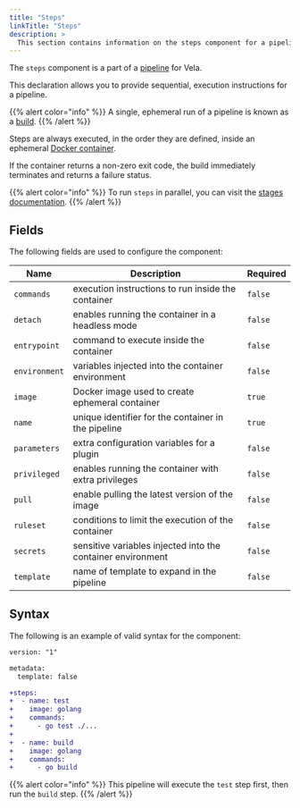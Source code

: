 ```yaml
---
title: "Steps"
linkTitle: "Steps"
description: >
  This section contains information on the steps component for a pipeline.
---
```


The `steps` component is a part of a [pipeline](/docs/concepts/pipeline/) for Vela.

This declaration allows you to provide sequential, execution instructions for a pipeline.

{{% alert color="info" %}}
A single, ephemeral run of a pipeline is known as a [build](/docs/concepts/system/build/).
{{% /alert %}}

Steps are always executed, in the order they are defined, inside an ephemeral [Docker container](https://www.docker.com/resources/what-container).

If the container returns a non-zero exit code, the build immediately terminates and returns a failure status.

{{% alert color="info" %}}
To run `steps` in parallel, you can visit the [stages documentation](/docs/concepts/pipeline/stages/).
{{% /alert %}}

## Fields

The following fields are used to configure the component:

| Name          | Description                                                 | Required |
| ------------- | ----------------------------------------------------------- | -------- |
| `commands`    | execution instructions to run inside the container          | `false`  |
| `detach`      | enables running the container in a headless mode            | `false`  |
| `entrypoint`  | command to execute inside the container                     | `false`  |
| `environment` | variables injected into the container environment           | `false`  |
| `image`       | Docker image used to create ephemeral container             | `true`   |
| `name`        | unique identifier for the container in the pipeline         | `true`   |
| `parameters`  | extra configuration variables for a plugin                  | `false`  |
| `privileged`  | enables running the container with extra privileges         | `false`  |
| `pull`        | enable pulling the latest version of the image              | `false`  |
| `ruleset`     | conditions to limit the execution of the container          | `false`  |
| `secrets`     | sensitive variables injected into the container environment | `false`  |
| `template`    | name of template to expand in the pipeline                  | `false`  |

## Syntax

The following is an example of valid syntax for the component:

```diff
version: "1"

metadata:
  template: false

+steps:
+  - name: test
+    image: golang
+    commands:
+      - go test ./...
+
+  - name: build
+    image: golang
+    commands:
+      - go build
```

{{% alert color="info" %}}
This pipeline will execute the `test` step first, then run the `build` step.
{{% /alert %}}

